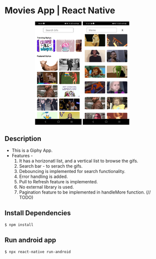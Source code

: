 # Movies App | React Native

<p float="left" align="middle">
  <img src="images/pic2.jpg" width="30%" />
  <img src="images/pic1.jpg" width="30%" />
</p>

## Description
- This is a Giphy App.
- Features -
    1. It has a horizonatl list, and a vertical list to browse the gifs.
    2. Search bar - to serach the gifs.
    3. Debouncing is implemented for search functionality.
    4. Error handling is added.
    5. Pull to Refresh feature is implemented.
    6. No external library is used.
    7. Pagination feature to be implemented in handleMore function. (// TODO)


## Install Dependencies

    $ npm install

## Run android app

    $ npx react-native run-android


